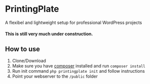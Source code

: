# PrintingPlate

A flexibel and lightweight setup for professional WordPress projects

#### This is still very much under construction.

## How to use

1. Clone/Download
1. Make sure you have [composer](https://getcomposer.org) installed and run `composer install`
1. Run init command `php printingplate init` and follow instructions
1. Point your webserver to the `/public` folder


